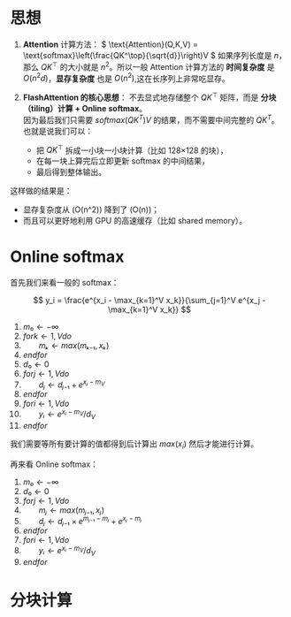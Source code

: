 # 思想

1. **Attention** 计算方法：
$
\text{Attention}(Q,K,V) = \text{softmax}\left(\frac{QK^\top}{\sqrt{d}}\right)V
$
如果序列长度是 $n$，那么 $QK^\top$ 的大小就是 $n^2$。所以一般 Attention 计算方法的 **时间复杂度** 是 $O(n^2 d)$，**显存复杂度** 也是 $O(n^2)$,这在长序列上非常吃显存。

2. **FlashAttention 的核心思想**：
不去显式地存储整个 $QK^\top$ 矩阵，而是 **分块（tiling）计算 +  Online softmax**。      
因为最后我们只需要 $softmax(QK^T)V$ 的结果，而不需要中间完整的 $QK^T$。         
也就是说我们可以：
   - 把 $QK^\top$ 拆成一小块一小块计算（比如 128×128 的块），
   - 在每一块上算完后立即更新 softmax 的中间结果，
   - 最后得到整体输出。            

这样做的结果是：
   - 显存复杂度从 (O(n^2)) 降到了 (O(n))；
   - 而且可以更好地利用 GPU 的高速缓存（比如 shared memory）。

# Online softmax

首先我们来看一般的 softmax：

$$
y_i = \frac{e^{x_i - \max_{k=1}^V x_k}}{\sum_{j=1}^V e^{x_j - \max_{k=1}^V x_k}}
$$

1.  $m₀ ← −∞$
2.  $for k ← 1, V do$
3.  &emsp;&emsp;$mₖ ← max(mₖ₋₁, xₖ)$
4.  $end for$
5.  $d₀ ← 0$
6.  $for j ← 1, V do$
7.  &emsp;&emsp;$dⱼ ← dⱼ₋₁ + e^{xⱼ - m_V}$
8.  $end for$
9.  $for i ← 1, V do$
10. &emsp;&emsp;$yᵢ ← e^{xᵢ - m_V} / d_V$
11. $end for$

我们需要等所有要计算的值都得到后计算出 $max(x_i)$ 然后才能进行计算。

再来看 Online softmax：

1.  $m₀ ← −∞$
2.  $d₀ ← 0$
3.  $for j ← 1, V do$
4.  &emsp;&emsp;$mⱼ ← max(mⱼ₋₁, xⱼ)$
5.  &emsp;&emsp;$dⱼ ← dⱼ₋₁ × e^{mⱼ₋₁ - mⱼ} + e^{xⱼ - mⱼ}$
6.  $end for$
7.  $for i ← 1, V do$
8.  &emsp;&emsp;$yᵢ ← e^{xᵢ - m_V} / d_V$
9.  $end for$

# 分块计算

